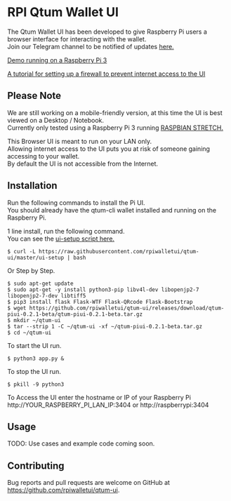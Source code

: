 # RPI Qtum Wallet UI

The Qtum Wallet UI has been developed to give Raspberry Pi users a browser interface for interacting with the wallet.  
Join our Telegram channel to be notified of updates [here.](https://t.me/joinchat/AAAAAFH1sNgqkoX7UQSWhw)

[Demo running on a Raspberry Pi 3](http://110.145.75.228:5000/)  

[A tutorial for setting up a firewall to prevent internet access to the UI](https://steemit.com/qtum/@trevsadev/raspberry-pi-3-firewall-tutorial-for-the-qtum-pi-user-interface-https-github-com-rpiwalletui-qtum-ui-releases)
## Please Note  
We are still working on a mobile-friendly version, at this time the UI is best viewed on a Desktop / Notebook.  
Currently only tested using a Raspberry Pi 3 running [RASPBIAN STRETCH.](https://www.raspberrypi.org/downloads/raspbian/)

This Browser UI is meant to run on your LAN only.  
Allowing internet access to the UI puts you at risk of someone gaining accessing to your wallet.  
By default the UI is not accessible from the Internet.  

## Installation  
Run the following commands to install the Pi UI.  
You should already have the qtum-cli wallet installed and running on the Raspberry Pi.   

1 line install, run the following command.  
You can see the [ui-setup script here.](https://github.com/rpiwalletui/qtum-ui/blob/master/ui-setup)  
```
$ curl -L https://raw.githubusercontent.com/rpiwalletui/qtum-ui/master/ui-setup | bash
```
Or Step by Step.
```
$ sudo apt-get update
$ sudo apt-get -y install python3-pip libv4l-dev libopenjp2-7 libopenjp2-7-dev libtiff5
$ pip3 install flask Flask-WTF Flask-QRcode Flask-Bootstrap
$ wget https://github.com/rpiwalletui/qtum-ui/releases/download/qtum-piui-0.2.1-beta/qtum-piui-0.2.1-beta.tar.gz
$ mkdir ~/qtum-ui  
$ tar --strip 1 -C ~/qtum-ui -xf ~/qtum-piui-0.2.1-beta.tar.gz  
$ cd ~/qtum-ui
```
To start the UI run.  
```
$ python3 app.py &
```  
To stop the UI run.
```
$ pkill -9 python3
```
To Access the UI enter the hostname or IP of your Raspberry Pi  
http://YOUR_RASPBERRY_PI_LAN_IP:3404 or http://raspberrypi:3404

## Usage

TODO: Use cases and example code coming soon.  

## Contributing

Bug reports and pull requests are welcome on GitHub at https://github.com/rpiwalletui/qtum-ui.  
